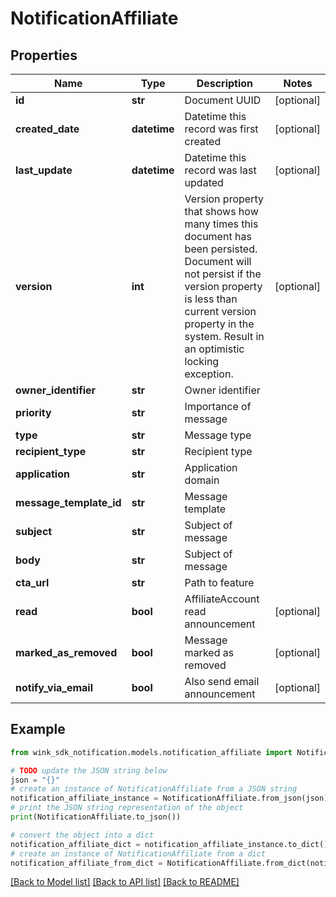 # NotificationAffiliate


## Properties

Name | Type | Description | Notes
------------ | ------------- | ------------- | -------------
**id** | **str** | Document UUID | [optional] 
**created_date** | **datetime** | Datetime this record was first created | [optional] 
**last_update** | **datetime** | Datetime this record was last updated | [optional] 
**version** | **int** | Version property that shows how many times this document has been persisted. Document will not persist if the version property is less than current version property in the system. Result in an optimistic locking exception. | [optional] 
**owner_identifier** | **str** | Owner identifier | 
**priority** | **str** | Importance of message | 
**type** | **str** | Message type | 
**recipient_type** | **str** | Recipient type | 
**application** | **str** | Application domain | 
**message_template_id** | **str** | Message template | 
**subject** | **str** | Subject of message | 
**body** | **str** | Subject of message | 
**cta_url** | **str** | Path to feature | 
**read** | **bool** | AffiliateAccount read announcement | [optional] 
**marked_as_removed** | **bool** | Message marked as removed | [optional] 
**notify_via_email** | **bool** | Also send email announcement | [optional] 

## Example

```python
from wink_sdk_notification.models.notification_affiliate import NotificationAffiliate

# TODO update the JSON string below
json = "{}"
# create an instance of NotificationAffiliate from a JSON string
notification_affiliate_instance = NotificationAffiliate.from_json(json)
# print the JSON string representation of the object
print(NotificationAffiliate.to_json())

# convert the object into a dict
notification_affiliate_dict = notification_affiliate_instance.to_dict()
# create an instance of NotificationAffiliate from a dict
notification_affiliate_from_dict = NotificationAffiliate.from_dict(notification_affiliate_dict)
```
[[Back to Model list]](../README.md#documentation-for-models) [[Back to API list]](../README.md#documentation-for-api-endpoints) [[Back to README]](../README.md)


